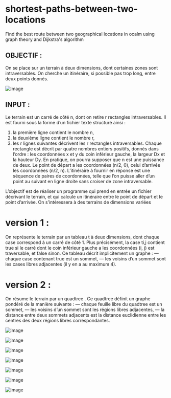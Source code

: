 # shortest-paths-between-two-locations
Find the best route between two geographical locations in ocalm using graph theory and Dijkstra's algorithm

## OBJECTIF : 
On se place sur un terrain à deux dimensions, dont certaines zones sont intraversables. On cherche un itinéraire, si possible pas trop long, entre deux points donnés.


![image](https://user-images.githubusercontent.com/72779962/168636239-8bb82826-490d-4d1e-b05b-ca57ddc36f91.png)




## INPUT : 
Le terrain est un carré de côté n, dont on retire r rectangles intraversables. Il est fourni sous la forme d’un fichier
texte structuré ainsi :
1. la première ligne contient le nombre n,
2. la deuxième ligne contient le nombre r,
3. les r lignes suivantes décrivent les r rectangles intraversables.
Chaque rectangle est décrit par quatre nombres entiers positifs, donnés dans l’ordre : les coordonnées x et y du
coin inférieur gauche, la largeur Dx et la hauteur Dy. En pratique, on pourra supposer que n est une puissance de deux. 
Le point de départ a les coordonnées (n/2, 0), celui d’arrivée les coordonnées (n/2, n). L’itinéraire à fournir en réponse est une séquence de paires de coordonnées, telle que l’on puisse aller d’un point au suivant en ligne droite sans croiser de zone intraversable.

L’objectif  est de réaliser un programme qui prend en entrée un fichier décrivant le terrain, et qui calcule un itinéraire entre le point de départ et le point d’arrivée. On s’intéressera à des terrains de dimensions variées 



# version 1 : 
On représente le terrain par un tableau t à deux dimensions, dont chaque case correspond à un carré de côté 1.
Plus précisément, la case ti,j contient true si le carré dont le coin inférieur gauche a les coordonnées (i, j) est
traversable, et false sinon. Ce tableau décrit implicitement un graphe :
— chaque case contenant true est un sommet,
— les voisins d’un sommet sont les cases libres adjacentes (il y en a au maximum 4).

# version 2 : 
On résume le terrain par un quadtree . Ce quadtree définit un graphe pondéré de la manière suivante :
— chaque feuille libre du quadtree est un sommet,
— les voisins d’un sommet sont les régions libres adjacentes,
— la distance entre deux sommets adjacents est la distance euclidienne entre les centres des deux régions libres
correspondantes.


![image](https://user-images.githubusercontent.com/72779962/168636176-35a1315a-984e-487b-a3b7-b9633be21979.png)


![image](https://user-images.githubusercontent.com/72779962/168881743-139beb88-acfb-467c-b76f-a26f3c79dbe4.png)


![image](https://user-images.githubusercontent.com/72779962/168886417-29a1faa1-9695-46c9-8228-d34776aa74b8.png)


![image](https://user-images.githubusercontent.com/72779962/168886470-0c3b83ba-9741-4976-aeb5-2b3c3f8ef9ad.png)


![image](https://user-images.githubusercontent.com/72779962/168886650-f048c5c6-e050-4e97-8571-b67f16f574b2.png)



![image](https://user-images.githubusercontent.com/72779962/168887178-5651eceb-a53f-4094-bd72-eda53d37a8de.png)


![image](https://user-images.githubusercontent.com/72779962/168888209-9413b230-09c6-4c19-b927-5809f836a54e.png)




